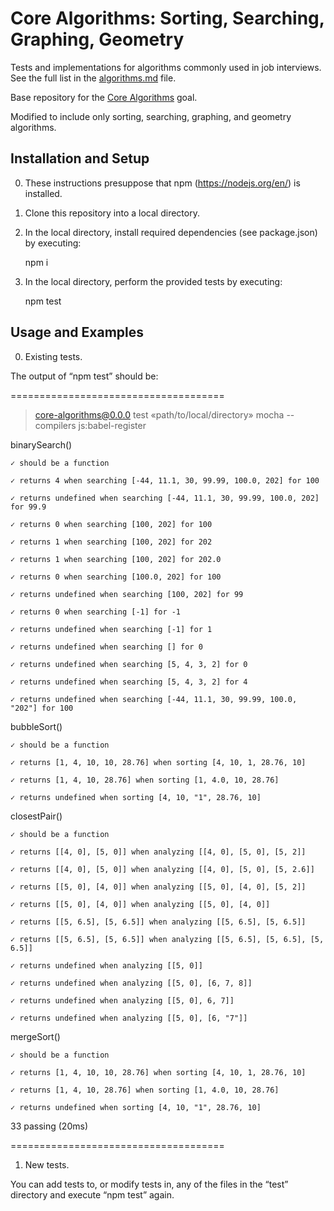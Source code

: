 # Core Algorithms: Sorting, Searching, Graphing, Geometry

Tests and implementations for algorithms commonly used in job interviews. See the full list in the [algorithms.md](algorithms.md) file.

Base repository for the [Core Algorithms](http://jsdev.learnersguild.org/goals/123) goal.

Modified to include only sorting, searching, graphing, and geometry algorithms.

## Installation and Setup

0. These instructions presuppose that npm (https://nodejs.org/en/) is installed.

1. Clone this repository into a local directory.

2. In the local directory, install required dependencies (see package.json) by executing:

    npm i

3. In the local directory, perform the provided tests by executing:

    npm test

## Usage and Examples

0. Existing tests.

The output of “npm test” should be:

=====================================

> core-algorithms@0.0.0 test «path/to/local/directory»
> mocha --compilers js:babel-register



  binarySearch()

    ✓ should be a function

    ✓ returns 4 when searching [-44, 11.1, 30, 99.99, 100.0, 202] for 100

    ✓ returns undefined when searching [-44, 11.1, 30, 99.99, 100.0, 202] for 99.9

    ✓ returns 0 when searching [100, 202] for 100

    ✓ returns 1 when searching [100, 202] for 202

    ✓ returns 1 when searching [100, 202] for 202.0

    ✓ returns 0 when searching [100.0, 202] for 100

    ✓ returns undefined when searching [100, 202] for 99

    ✓ returns 0 when searching [-1] for -1

    ✓ returns undefined when searching [-1] for 1

    ✓ returns undefined when searching [] for 0

    ✓ returns undefined when searching [5, 4, 3, 2] for 0

    ✓ returns undefined when searching [5, 4, 3, 2] for 4

    ✓ returns undefined when searching [-44, 11.1, 30, 99.99, 100.0, "202"] for 100

  bubbleSort()

    ✓ should be a function

    ✓ returns [1, 4, 10, 10, 28.76] when sorting [4, 10, 1, 28.76, 10]

    ✓ returns [1, 4, 10, 28.76] when sorting [1, 4.0, 10, 28.76]

    ✓ returns undefined when sorting [4, 10, "1", 28.76, 10]

  closestPair()

    ✓ should be a function

    ✓ returns [[4, 0], [5, 0]] when analyzing [[4, 0], [5, 0], [5, 2]]

    ✓ returns [[4, 0], [5, 0]] when analyzing [[4, 0], [5, 0], [5, 2.6]]

    ✓ returns [[5, 0], [4, 0]] when analyzing [[5, 0], [4, 0], [5, 2]]

    ✓ returns [[5, 0], [4, 0]] when analyzing [[5, 0], [4, 0]]

    ✓ returns [[5, 6.5], [5, 6.5]] when analyzing [[5, 6.5], [5, 6.5]]

    ✓ returns [[5, 6.5], [5, 6.5]] when analyzing [[5, 6.5], [5, 6.5], [5, 6.5]]

    ✓ returns undefined when analyzing [[5, 0]]

    ✓ returns undefined when analyzing [[5, 0], [6, 7, 8]]

    ✓ returns undefined when analyzing [[5, 0], 6, 7]]

    ✓ returns undefined when analyzing [[5, 0], [6, "7"]]

  mergeSort()

    ✓ should be a function

    ✓ returns [1, 4, 10, 10, 28.76] when sorting [4, 10, 1, 28.76, 10]

    ✓ returns [1, 4, 10, 28.76] when sorting [1, 4.0, 10, 28.76]

    ✓ returns undefined when sorting [4, 10, "1", 28.76, 10]

  33 passing (20ms)

=====================================

1. New tests.

You can add tests to, or modify tests in, any of the files in the “test” directory and execute “npm test” again.
